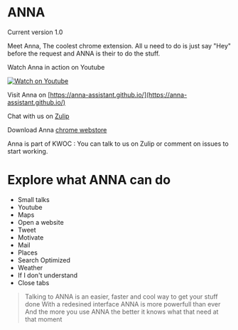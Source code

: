 
# ANNA

Current version 1.0 

Meet Anna, The coolest chrome extension.
All u need to do is just say "Hey" before the request and ANNA is their to do the stuff.

Watch Anna in action on Youtube 

[![Watch on Youtube](http://www.safeducateonline.com/wp-content/uploads/2015/05/watch-demo.png)](https://www.youtube.com/watch?v=17bVrAZMgEY&t=42s)

Visit Anna on [https://anna-assistant.github.io/](https://anna-assistant.github.io/)

Chat with us on [Zulip](https://anna.zulipchat.com/)

Download Anna [chrome webstore](https://chrome.google.com/webstore/detail/anna-assistant/kmkkgdkinnjokklbfloikdbdohbiklog)

Anna is part of KWOC : You can talk to us on Zulip or comment on issues to start working. 

# Explore what ANNA can do 

  - Small talks
  - Youtube
  - Maps
  - Open a website
  - Tweet
  - Motivate 
  - Mail
  - Places
  - Search Optimized
  - Weather
  - If I don't understand
  - Close tabs
  

> Talking to ANNA is an easier, faster and cool way to get your stuff done
> With a redesined interface ANNA is more powerfull than ever
>And the more you use ANNA the better it knows what that need at that moment
 